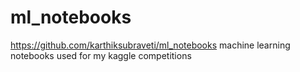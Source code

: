 # ml_notebooks
https://github.com/karthiksubraveti/ml_notebooks
machine learning notebooks used for my kaggle competitions

